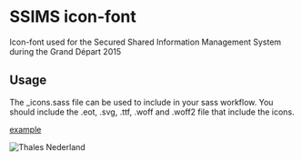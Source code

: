 # SSIMS icon-font
Icon-font used for the Secured Shared Information Management System during the Grand Départ 2015

## Usage
The _icons.sass file can be used to include in your sass workflow. You should include the .eot, .svg, .ttf, .woff and .woff2 file that include the icons. 

[example](https://rawgit.com/wouterhoogstra/icon-font-ssims/master/icons.html)

![Thales Nederland](https://cdn.jsdelivr.net/gh/wouterhoogstra/icon-font-ssims@master/images/logo.png "Thales Nederland")
